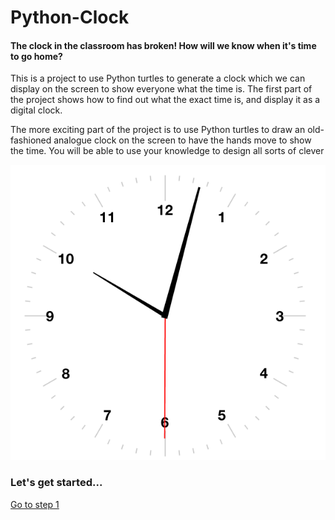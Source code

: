 # Python-Clock

#### The clock in the classroom has broken! How will we know when it's time to go home?

This is a project to use Python turtles to generate a clock which we can display on the screen to show everyone what the time is. 
The first part of the project shows how to find out what the exact time is, and display it as a digital clock.

The more exciting part of the project is to use Python turtles to draw an old-fashioned analogue clock on the screen to have the hands move to show the time. You will be able to use your knowledge to design all sorts of clever 

![alt text](clock_example.png "One example analogue clock")

### Let's get started...

[Go to step 1](Step1-Whats_the_time)


